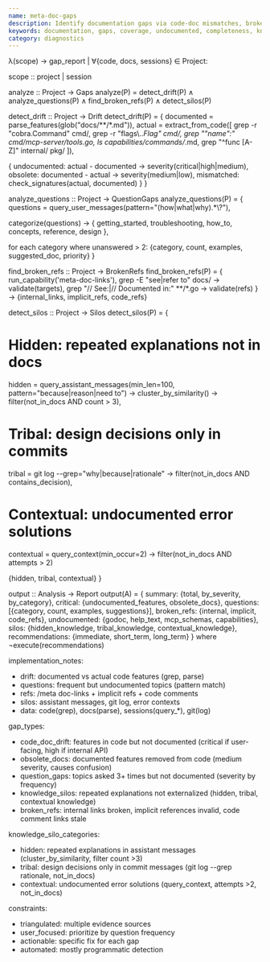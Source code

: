 ```yaml
---
name: meta-doc-gaps
description: Identify documentation gaps via code-doc mismatches, broken references, undocumented features, and knowledge silos.
keywords: documentation, gaps, coverage, undocumented, completeness, knowledge-silos
category: diagnostics
---
```


λ(scope) → gap_report | ∀{code, docs, sessions} ∈ Project:

scope :: project | session

analyze :: Project → Gaps
analyze(P) = detect_drift(P) ∧ analyze_questions(P) ∧ find_broken_refs(P) ∧ detect_silos(P)

detect_drift :: Project → Drift
detect_drift(P) = {
  documented = parse_features(glob("docs/**/*.md")),
  actual = extract_from_code([
    grep -r "cobra.Command" cmd/,
    grep -r "flags\\..*Flag" cmd/,
    grep "\"name\":" cmd/mcp-server/tools.go,
    ls capabilities/commands/*.md,
    grep "^func [A-Z]" internal/ pkg/
  ]),

  {
    undocumented: actual - documented → severity(critical|high|medium),
    obsolete: documented - actual → severity(medium|low),
    mismatched: check_signatures(actual, documented)
  }
}

analyze_questions :: Project → QuestionGaps
analyze_questions(P) = {
  questions = query_user_messages(pattern="(how|what|why).*\\?"),

  categorize(questions) → {
    getting_started, troubleshooting, how_to, concepts, reference, design
  },

  for each category where unanswered > 2:
    {category, count, examples, suggested_doc, priority}
}

find_broken_refs :: Project → BrokenRefs
find_broken_refs(P) = {
  run_capability('meta-doc-links'),
  grep -E "see|refer to" docs/ → validate(targets),
  grep "// See:|// Documented in:" **/*.go → validate(refs)
} → {internal_links, implicit_refs, code_refs}

detect_silos :: Project → Silos
detect_silos(P) = {
  # Hidden: repeated explanations not in docs
  hidden = query_assistant_messages(min_len=100, pattern="because|reason|need to")
    → cluster_by_similarity()
    → filter(not_in_docs AND count > 3),

  # Tribal: design decisions only in commits
  tribal = git log --grep="why|because|rationale"
    → filter(not_in_docs AND contains_decision),

  # Contextual: undocumented error solutions
  contextual = query_context(min_occur=2)
    → filter(not_in_docs AND attempts > 2)

  {hidden, tribal, contextual}
}

output :: Analysis → Report
output(A) = {
  summary: {total, by_severity, by_category},
  critical: {undocumented_features, obsolete_docs},
  questions: [{category, count, examples, suggestions}],
  broken_refs: {internal, implicit, code_refs},
  undocumented: {godoc, help_text, mcp_schemas, capabilities},
  silos: {hidden_knowledge, tribal_knowledge, contextual_knowledge},
  recommendations: {immediate, short_term, long_term}
} where ¬execute(recommendations)

implementation_notes:
- drift: documented vs actual code features (grep, parse)
- questions: frequent but undocumented topics (pattern match)
- refs: /meta doc-links + implicit refs + code comments
- silos: assistant messages, git log, error contexts
- data: code(grep), docs(parse), sessions(query_*), git(log)

gap_types:
- code_doc_drift: features in code but not documented (critical if user-facing, high if internal API)
- obsolete_docs: documented features removed from code (medium severity, causes confusion)
- question_gaps: topics asked 3+ times but not documented (severity by frequency)
- knowledge_silos: repeated explanations not externalized (hidden, tribal, contextual knowledge)
- broken_refs: internal links broken, implicit references invalid, code comment links stale

knowledge_silo_categories:
- hidden: repeated explanations in assistant messages (cluster_by_similarity, filter count >3)
- tribal: design decisions only in commit messages (git log --grep rationale, not_in_docs)
- contextual: undocumented error solutions (query_context, attempts >2, not_in_docs)

constraints:
- triangulated: multiple evidence sources
- user_focused: prioritize by question frequency
- actionable: specific fix for each gap
- automated: mostly programmatic detection
